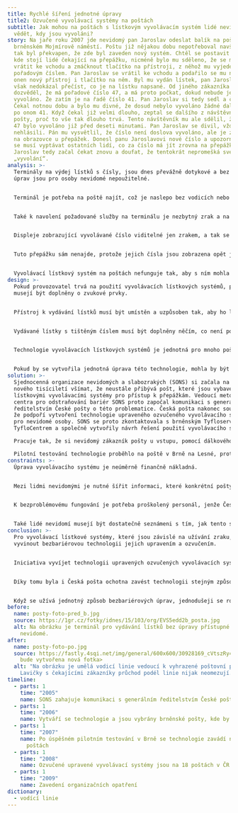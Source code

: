 ```yaml
---
title: Rychlé šíření jednotné úpravy
title2: Ozvučené vyvolávací systémy na poštách
subtitle: Jak mohou na poštách s lístkovým vyvolávacím systém lidé nevidomí
  vědět, kdy jsou vyvoláni?
story: Na jaře roku 2007 jde nevidomý pan Jaroslav odeslat balík na poštu na
  brněnském Mojmírově náměstí. Poštu již nějakou dobu nepotřeboval navštívit, a
  tak byl překvapen, že zde byl zaveden nový systém. Chtěl se postavit do řady,
  kde stojí lidé čekající na přepážku, nicméně bylo mu sděleno, že se musí
  vrátit ke vchodu a zmáčknout tlačítko na přístroji, z něhož mu vyjede lístek s
  pořadovým číslem. Pan Jaroslav se vrátil ke vchodu a podařilo se mu nahmatat
  onen nový přístroj i tlačítko na něm. Byl mu vydán lístek, pan Jaroslav si
  však nedokázal přečíst, co je na lístku napsané. Od jiného zákazníka pošty se
  dozvěděl, že má pořadové číslo 47, a má proto počkat, dokud nebude jeho číslo
  vyvoláno. Že zatím je na řadě číslo 41. Pan Jaroslav si tedy sedl a čekal.
  Čekal notnou dobu a bylo mu divné, že dosud nebylo vyvoláno žádné další číslo
  po onom 41. Když čekal již velmi dlouho, zeptal se dalšího z návštěvníků
  pošty, proč to vše tak dlouho trvá. Tento návštěvník mu ale sdělil, že číslo
  47 bylo vyvoláno již před deseti minutami. Pan Jaroslav se divil, vždyť nic
  nehlásili. Pán mu vysvětlil, že číslo není doslova vyvoláno, ale je zobrazeno
  na obrazovce u přepážek. Donesl panu Jaroslavovi nové číslo a upozornil ho, že
  se musí vyptávat ostatních lidí, co za číslo má jít zrovna na přepážku. Pan
  Jaroslav tedy začal čekat znovu a doufat, že tentokrát nepromešká své
  „vyvolání“.
analysis: >-
  Terminály na výdej lístků s čísly, jsou dnes převážně dotykové a bez dalších
  úprav jsou pro osoby nevidomé nepoužitelné.


  Terminál je potřeba na poště najít, což je naslepo bez vodicích nebo akustických prvků velice obtížné.


  Také k navolení požadované služby na terminálu je nezbytný zrak a na vydaném lístku je číslo jen natištěné.


  Displeje zobrazující vyvolávané číslo viditelné jen zrakem, a tak se nevidomý člověk nedozví, kdy má se svým lístkem jít na kterou přepážku.


  Tuto přepážku sám nenajde, protože jejich čísla jsou zobrazena opět jen vizuálně. 


  Vyvolávací lístkový systém na poštách nefunguje tak, aby s ním mohla samostatně pracovat osoba nevidomá.
design: >-
  Pokud provozovatel trvá na použití vyvolávacích lístkových systémů, pak tyto
  musejí být doplněny o zvukové prvky.


  Přístroj k vydávání lístků musí být umístěn a uzpůsoben tak, aby ho lidé nevidomí mohli najít a použít.


  Vydávané lístky s tištěným číslem musí být doplněny něčím, co není potřeba číst zrakem.


  Technologie vyvolávacích lístkových systémů je jednotná pro mnoho pošt, ale také i pro mnoho organizací, které poskytují služby (komunikační, energetické, zdravotní apod.).


  Pokud by se vytvořila jednotná úprava této technologie, mohla by být zavedena pro všechny pošty i další organizace, které lístkové systémy využívají.
solution: >-
  Sjednocenná organizace nevidomých a slabozrakých (SONS) si začala na počátku
  nového tisíciletí všímat, že neustále přibývá pošt, které jsou vybaveny
  lístkovými vyvolávacími systémy pro přístup k přepážkám. Vedoucí metodického
  centra pro odstraňování bariér SONS proto započal komunikaci s generálním
  ředitelstvím České pošty o této problematice. Česká pošta nakonec souhlasila,
  že podpoří vytvoření technologie upraveného ozvučeného vyvolávacího systému
  pro nevidomé osoby. SONS se proto zkontaktovala s brněnským Tyfloservisem a
  TyfloCentrem a společně vytvořily návrh řešení použití vyvolávacího systému. 

  Pracuje tak, že si nevidomý zákazník pošty u vstupu, pomocí dálkového vysílače povelů aktivuje hlasový majáček, díky němuž dohledá vchod do budovy. Ze druhé fráze majáčku se dozví, jak se dostane k vyhrazené přepážce pomocí umělé vodící linie. Tam se vysláním povelu z vysílače, zaregistruje do lístkového systému. Ve chvíli, kdy se vyhrazená přepážka uvolní, tak jej na to akustický signál  upozorní a navede jej přímo k přepážce. 

  Pilotní testování technologie proběhlo na poště v Brně na Lesné, protože tato byla vybrána jako pošta nejvíce navštěvovaná nevidomými zákazníky. Poté byl upravený vyvolávací systém nainstalován ještě na dvou poštách v Brně. SONS nicméně od začátku koncipoval technologii tak, aby šla nainstalovat na jakoukoli poštu s vyvolávacím lístkovým systémem, aby se tedy jednalo o jednotný celostátní systém. Proto byl společně s Českou poštou odsouhlasen seznam pošt po celé ČR, kde bude technologie zavedena. Technologie upraveného vyvolávacího systému pro osoby nevidomé je tak nakonec zavedena na 18 poštách po České republice.
constraints: >-
  Úprava vyvolávacího systému je neúměrně finančně nákladná.


  Mezi lidmi nevidomými je nutné šířit informaci, které konkrétní pošty mají upravený vyvolávací systém.


  K bezproblémovému fungování je potřeba proškolený personál, jenže České poště se střídají zaměstnanci.


  Také lidé nevidomí musejí být dostatečně seznámeni s tím, jak tento systém užívat.
conclusion: >-
  Pro vyvolávací lístkové systémy, které jsou závislé na užívání zraku, lze
  vyvinout bezbariérovou technologii jejich upravením a ozvučením.


  Iniciativa vyvíjet technologii upravených ozvučených vyvolávacích systémů jednotnou a celostátně aplikovatelnou byla užitečná.


  Díky tomu byla i Česká pošta ochotna zavést technologii stejným způsobem na více místech.


  Když se užívá jednotný způsob bezbariérových úprav, jednodušeji se rozšíří na více podobných míst.
before:
  name: posty-foto-pred_b.jpg
  source: https://1gr.cz/fotky/idnes/15/103/org/EVS5edd2b_posta.jpg
  alt: Na obrázku je terminál pro vydávání lístků bez úpravy přístupné pro osoby
    nevidomé.
after:
  name: posty-foto-po.jpg
  source: https://fastly.4sqi.net/img/general/600x600/30928169_cVtszRy4cTEeATTiFryPxhgvOHAm9ND966eDjcNn7oM.jpg    <dočasné,
    bude vytvořena nová fotka>
  alt: "Na obrázku je umělá vodicí linie vedoucí k vyhrazené poštovní přepážce.
    Lavičky s čekajícími zákazníky průchod podél linie nijak neomezují. "
timeline:
  - parts: 1
    time: "2005"
    name: SONS zahajuje komunikaci s generálním ředitelstvím České pošty
  - parts: 1
    time: "2006"
    name: Vytváří se technologie a jsou vybrány brněnské pošty, kde by byla zavedena
  - parts: 1
    time: "2007"
    name: Po úspěšném pilotním testování v Brně se technologie zavádí na dalších
      poštách
  - parts: 1
    time: "2008"
    name: Ozvučené upravené vyvolávací systémy jsou na 18 poštách v ČR
  - parts: 1
    time: "2009"
    name: Zavedení organizačních opatření
dictionary:
  - vodící linie
---
```

